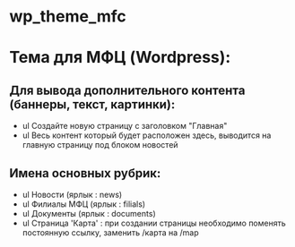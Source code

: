 # wp_theme_mfc
# Тема для МФЦ (Wordpress):

## Для вывода дополнительного контента (баннеры, текст, картинки):
* ul Создайте новую страницу с заголовком "Главная"
* ul Весь контент который будет расположен здесь, выводится на главную страницу под блоком новостей

## Имена основных рубрик:
* ul Новости (ярлык : news)
* ul Филиалы МФЦ (ярлык : filials)
* ul Документы (ярлык : documents)
* ul Страница 'Карта' : при создании страницы необходимо поменять постоянную ссылку, заменить /карта на /map